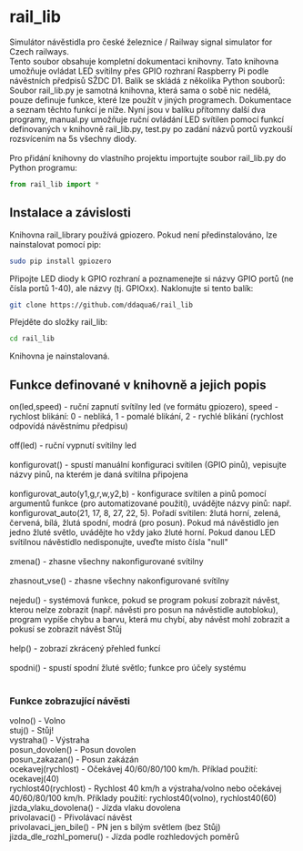 # rail_lib
Simulátor návěstidla pro české železnice / Railway signal simulator for Czech railways. <br>
Tento soubor obsahuje kompletní dokumentaci knihovny. Tato knihovna umožňuje ovládat LED svítilny přes GPIO rozhraní Raspberry Pi podle návěstních předpisů SŽDC D1. Balík se skládá z několika Python souborů:
<br>Soubor rail_lib.py je samotná knihovna, která sama o sobě nic nedělá, pouze definuje funkce, které lze použít v jiných programech. Dokumentace a seznam těchto funkcí je níže. Nyní jsou v balíku přítomny další dva programy, manual.py umožňuje ruční ovládání LED svítilen pomocí funkcí definovaných v knihovně rail_lib.py, test.py po zadání názvů portů vyzkouší rozsvícením na 5s všechny diody.
<br><br>
Pro přidání knihovny do vlastního projektu importujte soubor rail_lib.py do Python programu:

```python
from rail_lib import *
```

## Instalace a závislosti

Knihovna rail_library používá gpiozero. Pokud není předinstalováno, lze nainstalovat pomocí pip:

```bash
sudo pip install gpiozero
```

Připojte LED diody k GPIO rozhraní a poznamenejte si názvy GPIO portů (ne čísla portů 1-40), ale názvy (tj. GPIOxx). Naklonujte si tento balík:

```bash
git clone https://github.com/ddaqua6/rail_lib
```

Přejděte do složky rail_lib:

```bash
cd rail_lib
```

Knihovna je nainstalovaná.

## Funkce definované v knihovně a jejich popis

on(led,speed) - ruční zapnutí svítilny led (ve formátu gpiozero), speed - rychlost blikání: 0 - nebliká, 1 - pomalé blikání, 2 - rychlé blikání (rychlost odpovídá návěstnímu  předpisu)<br><br>
off(led) - ruční vypnutí svítilny led<br><br>
konfigurovat() - spustí manuální konfiguraci svítilen (GPIO pinů), vepisujte názvy pinů, na kterém je daná svítilna připojena<br><br>
konfigurovat_auto(y1,g,r,w,y2,b) - konfigurace svítilen a pinů pomocí argumentů funkce (pro automatizované použití), uvádějte názvy pinů: např. konfigurovat_auto(21, 17, 8, 27, 22, 5). Pořadí svítilen: žlutá horní, zelená, červená, bílá, žlutá spodní, modrá (pro posun). Pokud má návěstidlo jen jedno žluté světlo, uvádějte ho vždy jako žluté horní. Pokud danou LED svítilnou návěstidlo nedisponujte, uveďte místo čísla "null"<br><br>
zmena() - zhasne všechny nakonfigurované svítilny<br><br>
zhasnout_vse() - zhasne všechny nakonfigurované svítilny<br><br>
nejedu() - systémová funkce, pokud se program pokusí zobrazit návěst, kterou nelze zobrazit (např. návěsti pro posun na návěstidle autobloku), program vypíše chybu a barvu, která mu chybí, aby návěst mohl zobrazit a pokusí se zobrazit návěst Stůj<br><br>
help() - zobrazí zkrácený přehled funkcí<br><br>
spodni() - spustí spodní žluté světlo; funkce pro účely systému<br><br>

### Funkce zobrazující návěsti

volno() - Volno<br>
stuj() - Stůj!<br>
vystraha() - Výstraha<br>
posun_dovolen() - Posun dovolen<br>
posun_zakazan() - Posun zakázán<br>
ocekavej(rychlost) - Očekávej 40/60/80/100 km/h. Příklad použití: ocekavej(40)<br>
rychlost40(rychlost) - Rychlost 40 km/h a výstraha/volno nebo očekávej 40/60/80/100 km/h. Příklady použití: rychlost40(volno), rychlost40(60)<br>
jizda_vlaku_dovolena() - Jízda vlaku dovolena<br>
privolavaci() - Přivolávací návěst<br>
privolavaci_jen_bile() - PN jen s bílým světlem (bez Stůj)<br>
jizda_dle_rozhl_pomeru() - Jízda podle rozhledových poměrů
